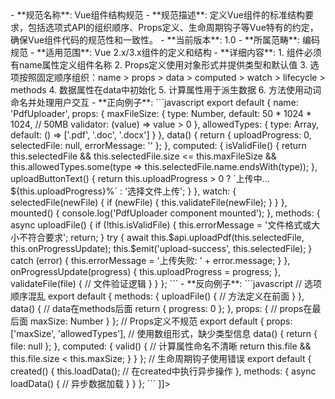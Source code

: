 <![CDATA[<!-- VUE-COMPONENT-STRUCTURE-001.md -->
- **规范名称**: Vue组件结构规范
- **规范描述**: 定义Vue组件的标准结构要求，包括选项式API的组织顺序、Props定义、生命周期钩子等Vue特有的约定，确保Vue组件代码的规范性和一致性。
- **当前版本**: 1.0
- **所属范畴**: 编码规范
- **适用范围**: Vue 2.x/3.x组件的定义和结构
- **详细内容**:
  1. 组件必须有name属性定义组件名称
  2. Props定义使用对象形式并提供类型和默认值
  3. 选项按照固定顺序组织：name > props > data > computed > watch > lifecycle > methods
  4. 数据属性在data中初始化
  5. 计算属性用于派生数据
  6. 方法使用动词命名并处理用户交互

- **正向例子**:
  ```javascript
  export default {
    name: 'PdfUploader',
    
    props: {
      maxFileSize: {
        type: Number,
        default: 50 * 1024 * 1024, // 50MB
        validator: (value) => value > 0
      },
      allowedTypes: {
        type: Array,
        default: () => ['.pdf', '.doc', '.docx']
      }
    },
    
    data() {
      return {
        uploadProgress: 0,
        selectedFile: null,
        errorMessage: ''
      };
    },
    
    computed: {
      isValidFile() {
        return this.selectedFile && 
               this.selectedFile.size <= this.maxFileSize &&
               this.allowedTypes.some(type => this.selectedFile.name.endsWith(type));
      },
      
      uploadButtonText() {
        return this.uploadProgress > 0 ? 
               `上传中... ${this.uploadProgress}%` : 
               '选择文件上传';
      }
    },
    
    watch: {
      selectedFile(newFile) {
        if (newFile) {
          this.validateFile(newFile);
        }
      }
    },
    
    mounted() {
      console.log('PdfUploader component mounted');
    },
    
    methods: {
      async uploadFile() {
        if (!this.isValidFile) {
          this.errorMessage = '文件格式或大小不符合要求';
          return;
        }
        
        try {
          await this.$api.uploadPdf(this.selectedFile, this.onProgressUpdate);
          this.$emit('upload-success', this.selectedFile);
        } catch (error) {
          this.errorMessage = '上传失败: ' + error.message;
        }
      },
      
      onProgressUpdate(progress) {
        this.uploadProgress = progress;
      },
      
      validateFile(file) {
        // 文件验证逻辑
      }
    }
  };
  ```

- **反向例子**:
  ```javascript
  // 选项顺序混乱
  export default {
    methods: {
      uploadFile() {
        // 方法定义在前面
      }
    },
    
    data() { // data在methods后面
      return {
        progress: 0
      };
    },
    
    props: { // props在最后面
      maxSize: Number
    }
  };

  // Props定义不规范
  export default {
    props: ['maxSize', 'allowedTypes'], // 使用数组形式，缺少类型信息
    
    data() {
      return {
        file: null
      };
    },
    
    computed: {
      valid() { // 计算属性命名不清晰
        return this.file && this.file.size < this.maxSize;
      }
    }
  };

  // 生命周期钩子使用错误
  export default {
    created() {
      this.loadData(); // 在created中执行异步操作
    },
    
    methods: {
      async loadData() {
        // 异步数据加载
      }
    }
  };
  ```
]]>